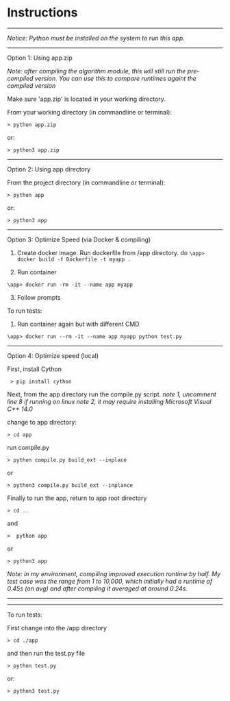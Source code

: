 # Instructions

---

*Notice: Python must be installed on the system to run this app.*

---

Option 1: Using app.zip

*Note: after compiling the algorithm module, this will still run the pre-compiled version. You can*
*use this to compare runtimes againt the compiled version*

Make sure 'app.zip' is located in your working directory.


From your working directory (in commandline or terminal):

` > python app.zip `

or:

` > python3 app.zip `

---

Option 2: Using app directory

From the project directory (in commandline or terminal):

` > python app `

or:

` > python3 app `

---

Option 3: Optimize Speed (via Docker & compiling)

1) Create docker image. Run dockerfile from /app directory.
do
` \app> docker build -f Dockerfile -t myapp . `

2) Run container

` \app> docker run -rm -it --name app myapp `

3) Follow prompts

To run tests:

1) Run container again but with different CMD

` \app> docker run --rm -it --name app myapp python test.py `


---

Option 4: Optimize speed (local)

First, install Cython

` > pip install cython`

Next, from the app directory run the compile.py script.
*note 1, uncomment line 8 if running on linux*
*note 2, it may require installing Microsoft Visual C++ 14.0* 

change to app directory:

` > cd app `

run compile.py

` > python compile.py build_ext --inplace `

or

` > python3 compile.py build_ext --inplance `

Finally to run the app, return to app root directory

` > cd .. `

and

` >  python app `

or 

` > python3 app `

*Note: in my environment, compiling improved execution runtime by half. My test case was the range from 1 to 10,000, which initially*
*had a runtime of 0.45s (on avg) and after compiling it averaged at around 0.24s.*

---

---
To run tests:

First change into the /app directory

` > cd ./app `

and then run the test.py file

` > python test.py `

or:

` > python3 test.py `

